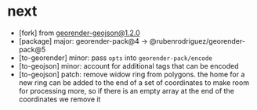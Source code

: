 # next

- [fork] from [georender-geojson@1.2.0](https://www.npmjs.com/package/georender-geojson)
- [package] major: georender-pack@4 -> @rubenrodriguez/georender-pack@5
- [to-georender] minor: pass `opts` into `georender-pack/encode`
- [to-geojson] minor: account for additional tags that can be encoded
- [to-geojson] patch: remove widow ring from polygons. the home for a new ring can be added to the end of a set of coordinates to make room for processing more, so if there is an empty array at the end of the coordinates we remove it